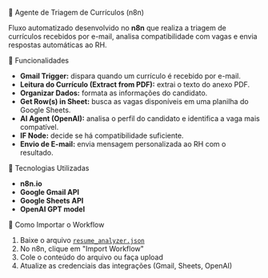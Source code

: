 🤖 Agente de Triagem de Currículos (n8n)

Fluxo automatizado desenvolvido no **n8n** que realiza a triagem de currículos recebidos por e-mail, analisa compatibilidade com vagas e envia respostas automáticas ao RH.

🧩 Funcionalidades

- **Gmail Trigger:** dispara quando um currículo é recebido por e-mail.  
- **Leitura do Currículo (Extract from PDF):** extrai o texto do anexo PDF.  
- **Organizar Dados:** formata as informações do candidato.  
- **Get Row(s) in Sheet:** busca as vagas disponíveis em uma planilha do Google Sheets.  
- **AI Agent (OpenAI):** analisa o perfil do candidato e identifica a vaga mais compatível.  
- **IF Node:** decide se há compatibilidade suficiente.  
- **Envio de E-mail:** envia mensagem personalizada ao RH com o resultado.

🧠 Tecnologias Utilizadas

- **n8n.io**
- **Google Gmail API**
- **Google Sheets API**
- **OpenAI GPT model**

🚀 Como Importar o Workflow

1. Baixe o arquivo [`resume_analyzer.json`](workflows/resume_analyzer.json)  
2. No n8n, clique em "Import Workflow"  
3. Cole o conteúdo do arquivo ou faça upload  
4. Atualize as credenciais das integrações (Gmail, Sheets, OpenAI)
